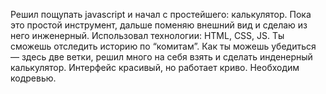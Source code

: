Решил пощупать javascript и начал с простейшего: калькулятор. Пока это простой инструмент, дальше поменяю внешний вид и сделаю из него инженерный. Использовал технологии: HTML, CSS, JS. 
Ты сможешь отследить историю по “комитам”.  Как ты можешь убедиться — здесь две ветки, решил много на себя взять и сделать инденерный калькулятор. Интерфейс красивый, но работает криво. Необходим кодревью.
